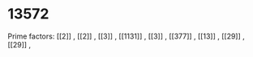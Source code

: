 # 13572

Prime factors: [[2]] , [[2]] , [[3]] , [[1131]] , [[3]] , [[377]] , [[13]] , [[29]] , [[29]] , 